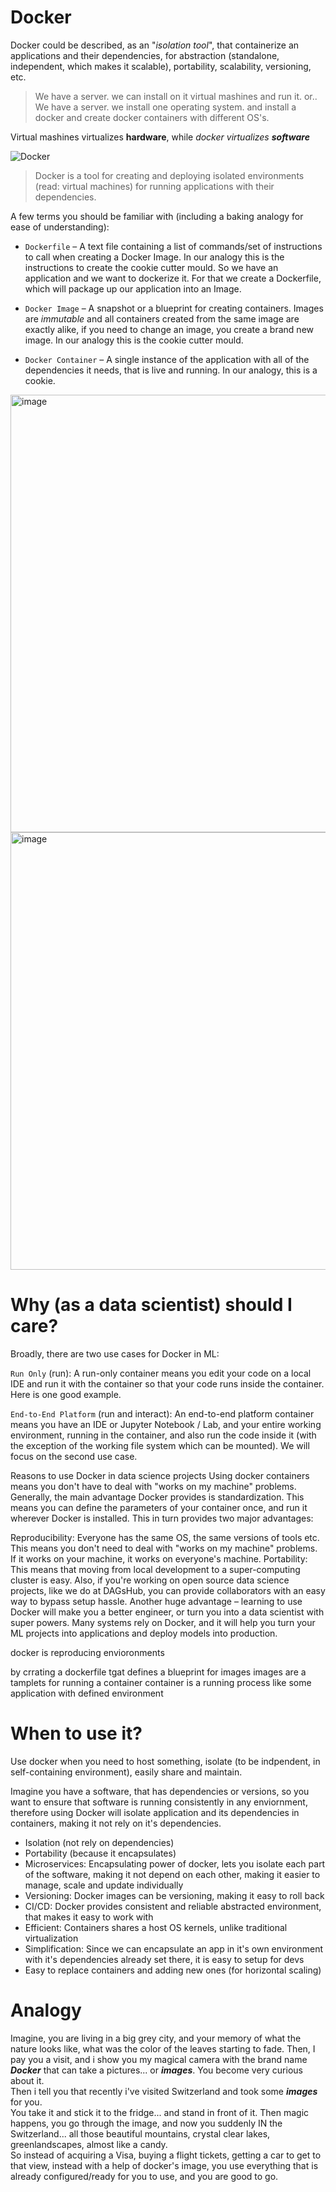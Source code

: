 # Docker
Docker could be described, as an "_isolation tool_", that containerize an applications and their dependencies, for abstraction (standalone, independent, which makes it scalable), portability, scalability, versioning, etc.

> We have a server. we can install on it virtual mashines and run it. or..  
> We have a server. we install one operating system. and install a docker and create docker containers with different OS's.

Virtual mashines virtualizes **hardware**, while _docker virtualizes **software**_


![Docker](https://user-images.githubusercontent.com/63263301/227731841-7464eb9d-8de2-4159-8e98-0eebe5ba202c.png)


> Docker is a tool for creating and deploying isolated environments (read: virtual machines) for running applications with their dependencies.

A few terms you should be familiar with (including a baking analogy for ease of understanding):

- `Dockerfile` – A text file containing a list of commands/set of instructions to call when creating a Docker Image. In our analogy this is the instructions to create the cookie cutter mould. So we have an application and we want to dockerize it. For that we create a Dockerfile, which will package up our application into an Image.

- `Docker Image` – A snapshot or a blueprint for creating containers. Images are _immutable_ and all containers created from the same image are exactly alike, if you need to change an image, you create a brand new image. In our analogy this is the cookie cutter mould.

- `Docker Container` – A single instance of the application with all of the dependencies it needs, that is live and running. In our analogy, this is a cookie.



<img width="700" alt="image" src="https://github.com/KidPudel/backend-notes/assets/63263301/e9dafbd2-4b52-42b2-b53e-c8c57b5d53f8">  

<img width="700" alt="image" src="https://github.com/KidPudel/backend-notes/assets/63263301/8f392477-9fc1-4d4d-be47-76272dfe7b01">



# Why (as a data scientist) should I care?
Broadly, there are two use cases for Docker in ML:

`Run Only` (run): A run-only container means you edit your code on a local IDE and run it with the container so that your code runs inside the container. Here is one good example.  

`End-to-End Platform` (run and interact): An end-to-end platform container means you have an IDE or Jupyter Notebook / Lab, and your entire working environment, running in the container, and also run the code inside it (with the exception of the working file system which can be mounted).
We will focus on the second use case.

Reasons to use Docker in data science projects
Using docker containers means you don't have to deal with "works on my machine" problems.
Generally, the main advantage Docker provides is standardization. This means you can define the parameters of your container once, and run it wherever Docker is installed. This in turn provides two major advantages:

Reproducibility: Everyone has the same OS, the same versions of tools etc. This means you don't need to deal with "works on my machine" problems. If it works on your machine, it works on everyone's machine.
Portability: This means that moving from local development to a super-computing cluster is easy. Also, if you're working on open source data science projects, like we do at DAGsHub, you can provide collaborators with an easy way to bypass setup hassle.
Another huge advantage – learning to use Docker will make you a better engineer, or turn you into a data scientist with super powers. Many systems rely on Docker, and it will help you turn your ML projects into applications and deploy models into production.


docker is reproducing envioronments

by crrating a dockerfile tgat defines a blueprint for images
images are a tamplets for running a container
container is a running process like some application with defined environment 


# When to use it?
Use docker when you need to host something, isolate (to be indpendent, in self-containing environment), easily share and maintain.

Imagine you have a software, that has dependencies or versions, so you want to ensure that software is running consistently in any enviornment, therefore using Docker will isolate application and its dependencies in containers, making it not rely on it's dependencies.
- Isolation (not rely on dependencies)
- Portability (because it encapsulates)
- Microservices: Encapsulating power of docker, lets you isolate each part of the software, making it not depend on each other, making it easier to manage, scale and update individually
- Versioning: Docker images can be versioning, making it easy to roll back
- CI/CD: Docker provides consistent and reliable abstracted environment, that makes it easy to work with
- Efficient: Containers shares a host OS kernels, unlike traditional virtualization
- Simplification: Since we can encapsulate an app in it's own environment with it's dependencies already set there, it is easy to setup for devs
- Easy to replace containers and adding new ones (for horizontal scaling)

# Analogy
Imagine, you are living in a big grey city, and your memory of what the nature looks like, what was the color of the leaves starting to fade.
Then, I pay you a visit, and i show you my magical camera  with the brand name **_Docker_** that can take a pictures... or **_images_**.
You become very curious about it.  
Then i tell you that recently i've visited Switzerland and took some **_images_** for you.  
You take it and stick it to the fridge... and stand in front of it. Then magic happens, you go through the image, and now you suddenly IN the Switzerland... all those beautiful mountains, crystal clear lakes, greenlandscapes, almost like a candy.  
So instead of acquiring a Visa, buying a flight tickets, getting a car to get to that view, instead with a help of docker's image, you use everything that is already configured/ready for you to use, and you are good to go.
